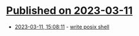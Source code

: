 # [Published on 2023-03-11](index.md)

* [2023-03-11, 15:08:11](https://lobste.rs/s/k4z2qf/write_posix_shell) - [write posix shell](https://j3s.sh/thought/write-posix-shell.html)
